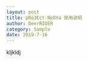 ```yaml
---
layout: post
title: pRoJEct-NeGYa 使用说明
author: DeerRIDER
category: Sample
date: 2019-7-16
---
```


kljkldj
